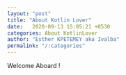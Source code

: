 ```yaml
---
layout: "post"
title: "About Kotlin Lover"
date:   2020-09-13 15:05:21 +0530
categories: About KotlinLover
author: "Esther KPETEMEY aka Ivalba"
permalink: "/:categories"
---
```


Welcome Aboard !